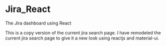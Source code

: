 # Jira_React
The Jira dashboard using React

This is a copy version of the current jira search page. I have remodeled the current jira search page to give it a new look using reactjs and material-ui.
